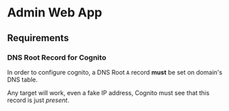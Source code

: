 # Admin Web App

## Requirements

### DNS Root Record for Cognito

In order to configure cognito, a DNS Root `A` record **must** be set on domain's DNS table. 

Any target will work, even a fake IP address, Cognito must see that this record is just _present_.
